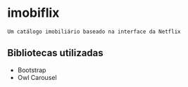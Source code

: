 # imobiflix
    Um catálogo imobiliário baseado na interface da Netflix

## Bibliotecas utilizadas
- Bootstrap
- Owl Carousel
